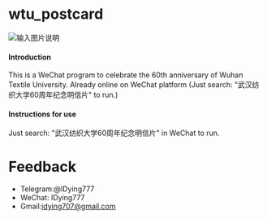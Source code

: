 # wtu_postcard
![输入图片说明](https://images.gitee.com/uploads/images/2020/0518/223759_65740912_2220774.png "屏幕截图.png")
#### Introduction
This is a WeChat program to celebrate the 60th anniversary of Wuhan Textile University. Already online on WeChat platform (Just search: "武汉纺织大学60周年纪念明信片" to run.)

#### Instructions for use

Just search: "武汉纺织大学60周年纪念明信片" in WeChat to run.

# Feedback
- Telegram:@IDying777
- WeChat: IDying777
- Gmail:idying707@gmail.com


